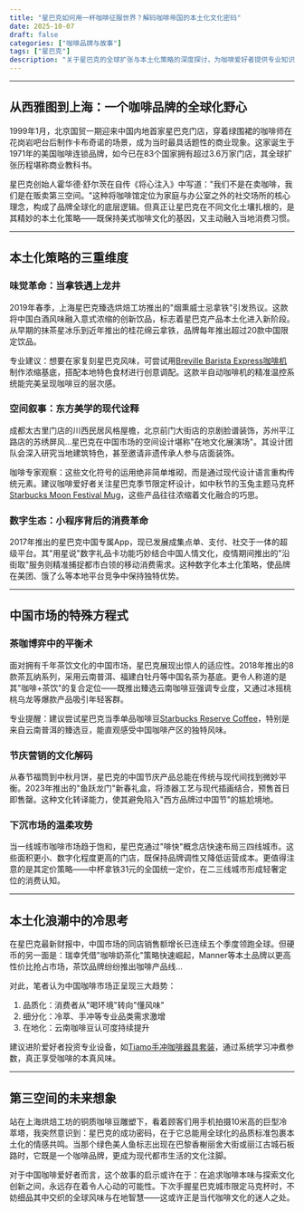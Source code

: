 ```yaml
---
title: "星巴克如何用一杯咖啡征服世界？解码咖啡帝国的本土化文化密码"
date: 2025-10-07
draft: false
categories: ["咖啡品牌与故事"]
tags: ["星巴克"]
description: "关于星巴克的全球扩张与本土化策略的深度探讨，为咖啡爱好者提供专业知识和实用指南。"
---
```


---

## 从西雅图到上海：一个咖啡品牌的全球化野心

1999年1月，北京国贸一期迎来中国内地首家星巴克门店，穿着绿围裙的咖啡师在花岗岩吧台后制作卡布奇诺的场景，成为当时最具话题性的商业现象。这家诞生于1971年的美国咖啡连锁品牌，如今已在83个国家拥有超过3.6万家门店，其全球扩张历程堪称商业教科书。

星巴克创始人霍华德·舒尔茨在自传《将心注入》中写道："我们不是在卖咖啡，我们是在贩卖第三空间。"这种将咖啡馆定位为家庭与办公室之外的社交场所的核心理念，构成了品牌全球化的底层逻辑。但真正让星巴克在不同文化土壤扎根的，是其精妙的本土化策略——既保持美式咖啡文化的基因，又主动融入当地消费习惯。

---

## 本土化策略的三重维度

### 味觉革命：当拿铁遇上龙井
2019年春季，上海星巴克臻选烘焙工坊推出的"烟熏威士忌拿铁"引发热议。这款将中国白酒风味融入意式浓缩的创新饮品，标志着星巴克产品本土化进入新阶段。从早期的抹茶星冰乐到近年推出的桂花绵云拿铁，品牌每年推出超过20款中国限定饮品。

专业建议：想要在家复刻星巴克风味，可尝试用[Breville Barista Express咖啡机](https://www.amazon.com/s?k=Breville%20Barista%20Express%E5%92%96%E5%95%A1%E6%9C%BA&tag=coffeeprism-20)制作浓缩基底，搭配本地特色食材进行创意调配。这款半自动咖啡机的精准温控系统能完美呈现咖啡豆的层次感。

### 空间叙事：东方美学的现代诠释
成都太古里门店的川西民居风格屋檐，北京前门大街店的京剧脸谱装饰，苏州平江路店的苏绣屏风...星巴克在中国市场的空间设计堪称"在地文化展演场"。其设计团队会深入研究当地建筑特色，甚至邀请非遗传承人参与店面装饰。

咖啡专家观察：这些文化符号的运用绝非简单堆砌，而是通过现代设计语言重构传统元素。建议咖啡爱好者关注星巴克季节限定杯设计，如中秋节的玉兔主题马克杯[Starbucks Moon Festival Mug](https://www.amazon.com/s?k=Starbucks%20Moon%20Festival%20Mug&tag=coffeeprism-20)，这些产品往往浓缩着文化融合的巧思。

### 数字生态：小程序背后的消费革命
2017年推出的星巴克中国专属App，现已发展成集点单、支付、社交于一体的超级平台。其"用星说"数字礼品卡功能巧妙结合中国人情文化，疫情期间推出的"沿街取"服务则精准捕捉都市白领的移动消费需求。这种数字化本土化策略，使品牌在美团、饿了么等本地平台竞争中保持独特优势。

---

## 中国市场的特殊方程式

### 茶咖博弈中的平衡术
面对拥有千年茶饮文化的中国市场，星巴克展现出惊人的适应性。2018年推出的8款茶瓦纳系列，采用云南普洱、福建白牡丹等中国名茶为基底。更令人称道的是其"咖啡+茶饮"的复合定位——既推出臻选云南咖啡豆强调专业度，又通过冰摇桃桃乌龙等爆款产品吸引年轻客群。

专业提醒：建议尝试星巴克当季单品咖啡豆[Starbucks Reserve Coffee](https://www.amazon.com/s?k=Starbucks%20Reserve%20Coffee&tag=coffeeprism-20)，特别是来自云南普洱的臻选豆，能直观感受中国咖啡产区的独特风味。

### 节庆营销的文化解码
从春节福筒到中秋月饼，星巴克的中国节庆产品总能在传统与现代间找到微妙平衡。2023年推出的"鱼跃龙门"新春礼盒，将漆器工艺与现代插画结合，预售首日即售罄。这种文化转译能力，使其避免陷入"西方品牌过中国节"的尴尬境地。

### 下沉市场的温柔攻势
当一线城市咖啡市场趋于饱和，星巴克通过"啡快"概念店快速布局三四线城市。这些面积更小、数字化程度更高的门店，既保持品牌调性又降低运营成本。更值得注意的是其定价策略——中杯拿铁31元的全国统一定价，在二三线城市形成轻奢定位的消费认知。

---

## 本土化浪潮中的冷思考

在星巴克最新财报中，中国市场的同店销售额增长已连续五个季度领跑全球。但硬币的另一面是：瑞幸凭借"咖啡奶茶化"策略快速崛起，Manner等本土品牌以更高性价比抢占市场，茶饮品牌纷纷推出咖啡产品线...

对此，笔者认为中国咖啡市场正呈现三大趋势：
1. 品质化：消费者从"喝环境"转向"懂风味"
2. 细分化：冷萃、手冲等专业品类需求激增
3. 在地化：云南咖啡豆认可度持续提升

建议进阶爱好者投资专业设备，如[Tiamo手冲咖啡器具套装](https://www.amazon.com/s?k=Tiamo%E6%89%8B%E5%86%B2%E5%92%96%E5%95%A1%E5%99%A8%E5%85%B7%E5%A5%97%E8%A3%85&tag=coffeeprism-20)，通过系统学习冲煮参数，真正享受咖啡的本真风味。

---

## 第三空间的未来想象

站在上海烘焙工坊的铜质咖啡豆雕塑下，看着顾客们用手机拍摄10米高的巨型冷萃塔，我突然意识到：星巴克的成功密码，在于它总能用全球化的品质标准包裹本土化的情感共鸣。当那个绿色美人鱼标志出现在巴黎香榭丽舍大街或丽江古城石板路时，它既是一个咖啡品牌，更成为现代都市生活的文化注脚。

对于中国咖啡爱好者而言，这个故事的启示或许在于：在追求咖啡本味与探索文化创新之间，永远存在着令人心动的可能性。下次手握星巴克城市限定马克杯时，不妨细品其中交织的全球风味与在地智慧——这或许正是当代咖啡文化的迷人之处。
